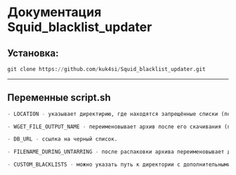 # Документация Squid_blacklist_updater

## Установка:
```python
git clone https://github.com/kuk4si/Squid_blacklist_updater.git
```
___

## Переменные script.sh

```python
- LOCATION - указывает директирию, где находятся запрещённые списки (по-умолчанию: **/var/squidGuard**)
```

```python
- WGET_FILE_OUTPUT_NAME - переименовывает архив после его скачивания (по-умолчанию: **squid_blacklist.tar**)
```

```python
- DB_URL - ссылка на черный список.
```

```python
- FILENAME_DURING_UNTARRING - после распаковки архива переименовывает директорию в указанное название (по-умолчанию: **blacklists**)
```

```python
- CUSTOM_BLACKLISTS - можно указать путь к директории с дополнительными списками, они будут добавляться автоматически каждый раз после переустановки чёрного списка. Можно ничего не указывать. (по-умолчанию: **пусто**)

```
